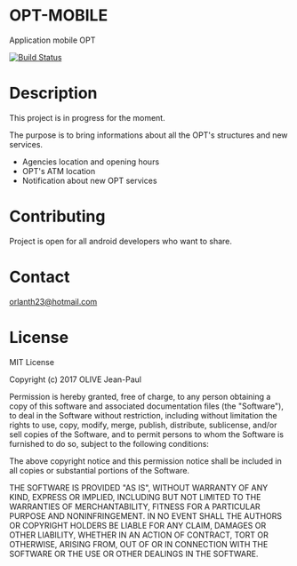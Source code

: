 # OPT-MOBILE
Application mobile OPT

[![Build Status](https://www.bitrise.io/app/ba4de9a3048d3ef2/status.svg?token=nxjp7iyDeBB_f2VgVw3h9Q)](https://www.bitrise.io/app/ba4de9a3048d3ef2)

# Description
This project is in progress for the moment.

The purpose is to bring informations about all the OPT's structures and new services.
 * Agencies location and opening hours
 * OPT's ATM location
 * Notification about new OPT services

# Contributing
Project is open for all android developers who want to share.

# Contact
orlanth23@hotmail.com

# License
MIT License

Copyright (c) 2017 OLIVE Jean-Paul

Permission is hereby granted, free of charge, to any person obtaining a copy
of this software and associated documentation files (the "Software"), to deal
in the Software without restriction, including without limitation the rights
to use, copy, modify, merge, publish, distribute, sublicense, and/or sell
copies of the Software, and to permit persons to whom the Software is
furnished to do so, subject to the following conditions:

The above copyright notice and this permission notice shall be included in all
copies or substantial portions of the Software.

THE SOFTWARE IS PROVIDED "AS IS", WITHOUT WARRANTY OF ANY KIND, EXPRESS OR
IMPLIED, INCLUDING BUT NOT LIMITED TO THE WARRANTIES OF MERCHANTABILITY,
FITNESS FOR A PARTICULAR PURPOSE AND NONINFRINGEMENT. IN NO EVENT SHALL THE
AUTHORS OR COPYRIGHT HOLDERS BE LIABLE FOR ANY CLAIM, DAMAGES OR OTHER
LIABILITY, WHETHER IN AN ACTION OF CONTRACT, TORT OR OTHERWISE, ARISING FROM,
OUT OF OR IN CONNECTION WITH THE SOFTWARE OR THE USE OR OTHER DEALINGS IN THE
SOFTWARE.
